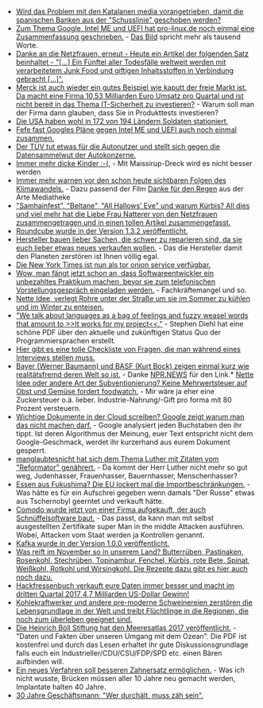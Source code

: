 * [Wird das Problem mit den Katalanen media vorangetrieben, damit die spanischen Banken aus der "Schusslinie" geschoben werden?](http://www.neopresse.com/europa/wer-profitiert-eigentlich-vom-konflikt-in-katalonien/)
* [Zum Thema Google, Intel ME und UEFI hat pro-linux.de noch einmal eine Zusammenfassung geschrieben.](https://www.pro-linux.de/news/1/25289/google-will-uefi-und-management-engine-loswerden.html) - [Das Bild](https://www.pro-linux.de/news/1/image/25289/13061,aktuelle-pc-architektur.html) spricht mehr als tausend Worte.
* [Danke an die Netzfrauen, erneut - Heute ein Artikel der folgenden Satz beinhaltet - "[...] Ein Fünftel aller Todesfälle weltweit werden mit verarbeitetem Junk Food und giftigen Inhaltsstoffen in Verbindung gebracht [...]".](https://netzfrauen.org/2017/10/30/toxic-food/)
* [Merck ist auch wieder ein gutes Beispiel wie kaputt der freie Markt ist. Da macht eine Firma 10,53 Milliarden Euro Umsatz pro Quartal und ist nicht bereit in das Thema IT-Sicherheit zu investieren?](https://www.heise.de/newsticker/meldung/Malware-NotPetya-schmaelert-Mercks-Umsatz-3875823.html) - Warum soll man der Firma dann glauben, dass Sie in Produkttests investieren?
* [Die USA haben wohl in 172 von 194 Ländern Soldaten stationiert.](http://www.neopresse.com/politik/usa/das-us-empire-hat-soldaten-in-172-laendern-dieser-welt-stationiert/)
* [Fefe fast Googles Pläne gegen Intel ME und UEFI auch noch einmal zusammen.](https://blog.fefe.de/?ts=a708b41d)
* [Der TÜV tut etwas für die Autonutzer und stellt sich gegen die Datensammelwut der Autokonzerne.](https://www.heise.de/newsticker/meldung/Zankapfel-Fahrzeugdaten-TUeV-Dachverband-gegen-Speicherung-auf-Hersteller-Servern-3876350.html)
* [Immer mehr dicke Kinder :-(.](https://www.heise.de/tp/features/Enormer-Anstieg-der-Fettlebigkeit-bei-Kindern-in-relativ-kurzer-Zeit-3874680.html) - Mit Maissirup-Dreck wird es nicht besser werden
* [Immer mehr warnen vor den schon heute sichtbaren Folgen des Klimawandels.](https://www.heise.de/newsticker/meldung/Forscher-Gesundheitliche-Folgen-des-Klimawandels-schon-heute-drastisch-3876160.html) - Dazu passend der Film [Danke für den Regen](https://www.arte.tv/de/videos/067824-000-A/danke-fuer-den-regen/) aus der Arte Mediatheke
* ["Samhainfest", "Beltane", "All Hallows’ Eve" und warum Kürbis? All dies und viel mehr hat die Liebe Frau Natterer von den Netzfrauen zusammengetragen und in einen tollen Artikel zusammengefasst.](https://netzfrauen.org/2017/10/31/halloween/)
* [Roundcube wurde in der Version 1.3.2 veröffentlicht.](https://roundcube.net/news/2017/10/31/update-1.3.2-released)
* [Hersteller bauen lieber Sachen, die schwer zu reparieren sind, da sie euch lieber etwas neues verkaufen wollen.](https://spectrum.ieee.org/green-tech/conservation/why-we-must-fight-for-the-right-to-repair-our-electronics) - Das die Hersteller damit den Planeten zerstören ist Ihnen völlig egal.
* [Die New York Times ist nun als tor onion service verfügbar.](https://open.nytimes.com/https-open-nytimes-com-the-new-york-times-as-a-tor-onion-service-e0d0b67b7482)
* [Wow, man fängt jetzt schon an, dass Softwareentwickler ein unbezahltes Praktikum machen, bevor sie zum telefonischen Vorstellungsgespräch eingeladen werden.](https://www.reddit.com/r/cscareerquestions/comments/78rhz7/this_startup_asked_me_to_do_a_project_for_an/) - Fachkräftemangel und so.
* [Nette Idee, verlegt Rohre unter der Straße um sie im Sommer zu kühlen und im Winter zu enteisen.](https://www.heise.de/newsticker/meldung/Strasse-der-Zukunft-heilt-sich-selbst-und-liefert-Strom-3876483.html)
* ["We talk about languages as a bag of feelings and fuzzy weasel words that amount to >>It works for my project<<."](http://dev.stephendiehl.com/nearfuture.pdf) - Stephen Diehl hat eine schöne PDF über den aktuelle und zukünftigen Status Quo der Programmiersprachen erstellt.
* [Hier gibt es eine tolle Checkliste von Fragen, die man während eines Interviews stellen muss.](https://opensource.com/article/17/11/inclusive-workforce-takes-work)
* [Bayer (Werner Baumann) und BASF (Kurt Bock) zeigen einmal kurz wie realitätsfremd deren Welt so ist.](http://www.sueddeutsche.de/wirtschaft/landwirtschaft-glyphosat-worte-voller-ignoranz-und-arroganz-1.3727025) - Danke [NPR.NEWS](http://npr.news.eulu.info/2017/11/01/basf-und-bayer-und-das-verdammte-gift-am-acker/) für den Link.* [Nette Idee oder andere Art der Subventionierung? Keine Mehrwertsteuer auf Obst und Gemüse fordert foodwatch.](https://www.foodwatch.org/de/informieren/kinderernaehrung/aktuelle-nachrichten/keine-mehrwertsteuer-auf-obst-und-gemuese-jamaika/) - Mir wäre ja eher eine Zuckersteuer o.ä. lieber. Industrie-Nahrung/-Gift pro forma mit 80 Prozent versteuern.
* [Wichtige Dokumente in der Cloud screiben? Google zeigt warum man das nicht machen darf.](https://www.washingtonpost.com/news/the-switch/wp/2017/10/31/a-mysterious-message-is-locking-google-docs-users-out-of-their-files/) - Google analysiert jeden Buchstaben den ihr tippt. Ist deren Algorithmus der Meinung, euer Text entspricht nicht dem Google-Geschmack, werdet ihr kurzerhand aus eurem Dokument gesperrt.
* [manglaubtesnicht hat sich dem Thema Luther mit Zitaten vom "Reformator" genährert.](https://manglaubtesnicht.wordpress.com/2016/04/15/hassmensch-martin-luther-geifernd-gegen-juden-frauen-einfache-leute/) - Da kommt der Herr Luther nicht mehr so gut weg, Judenhasser, Frauenhasser, Bauernhasser, Menschenhasser?
* [Essen aus Fukushima? Die EU lockert mal die Importbeschränkungen.](https://netzfrauen.org/2017/11/01/fukushima/) - Was hätte es für ein Aufschrei gegeben wenn damals "Der Russe" etwas aus Tschernobyl geerntet und verkauft hätte.
* [Comodo wurde jetzt von einer Firma aufgekauft, der auch Schnüffelsoftware baut.](https://www.golem.de/news/certificate-authority-comodo-gehoert-jetzt-einem-staatstrojanerbesitzer-1711-130920.html) - Das passt, da kann man mit selbst ausgestellten Zertifikate super Man in the middle Attacken ausführen. Wobei, Attacken vom Staat werden ja Kontrollen genannt.
* [Kafka wurde in der Version 1.0.0 veröffentlicht.](https://www.heise.de/developer/meldung/Apache-Software-Foundation-gibt-Apache-Kafka-1-0-0-frei-3876911.html)
* [Was reift im November so in unserem Land? Butterrüben, Pastinaken, Rosenkohl, Stechrüben, Topinambur, Fenchel, Kürbis, rote Bete, Spinat, Weißkohl, Rotkohl und Wirsingkohl. Die Rezepte dazu gibt es hier auch noch dazu.](https://www.smarticular.net/regional-saisonal-kochen-november-mittagessen/)
* [Hackfressenbuch verkauft eure Daten immer besser und macht im dritten Quartal 2017 4,7 Milliarden US-Dollar Gewinn!](https://www.heise.de/newsticker/meldung/Facebook-Gewinn-steigt-um-79-Prozent-auf-4-7-Milliarden-US-Dollar-3877049.html)
* [Kohlekraftwerker und andere pre-moderne Schweinereien zerstören die Lebensgrundlage in der Welt und treibt Flüchtlinge in die Regionen, die noch zum überleben geeignet sind.](http://www.sonnenseite.com/de/umwelt/klimawandel-treibt-menschen-in-die-flucht.html)
* [Die Heinrich Böll Stiftung hat den Meeresatlas 2017 veröffentlicht.](https://www.boell.de/de/2017/04/25/meeresatlas-daten-und-fakten-ueber-unseren-umgang-mit-dem-ozean) - "Daten und Fakten über unseren Umgang mit dem Ozean". Die PDF ist kostenfrei und durch das Lesen erhaltet ihr gute Diskussionsgrundlage falls euch ein Industrieller/CDU/CSU/FDP/SPD etc. einen Bären aufbinden will.
* [Ein neues Verfahren soll besseren Zahnersatz ermöglichen.](https://www.heise.de/newsticker/meldung/Hightech-fuer-den-Mund-3872772.html) - Was ich nicht wusste, Brücken müssen aller 10 Jahre neu gemacht werden, Implantate halten 40 Jahre.
* [30 Jahre Geschäftsmann: "Wer durchält, muss zäh sein".](https://www.waz.de/suche/?q=Kudoweh)
